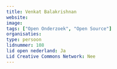 ```yaml
---
title: Venkat Balakrishnan
website: 
image: 
tags: ["Open Onderzoek", "Open Source"]
organisaties:
type: persoon
lidnummer: 108
lid open nederland: Ja
Lid Creative Commons Network: Nee
---
```


